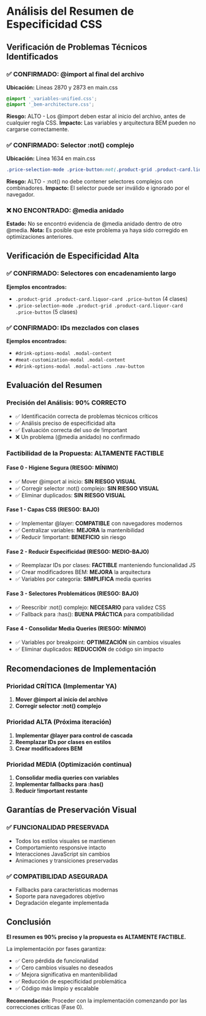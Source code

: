 # Análisis del Resumen de Especificidad CSS

## Verificación de Problemas Técnicos Identificados

### ✅ CONFIRMADO: @import al final del archivo
**Ubicación:** Líneas 2870 y 2873 en main.css
```css
@import '_variables-unified.css';
@import '_bem-architecture.css';
```
**Riesgo:** ALTO - Los @import deben estar al inicio del archivo, antes de cualquier regla CSS.
**Impacto:** Las variables y arquitectura BEM pueden no cargarse correctamente.

### ✅ CONFIRMADO: Selector :not() complejo
**Ubicación:** Línea 1634 en main.css
```css
.price-selection-mode .price-button:not(.product-grid .product-card.liquor-card .price-button)
```
**Riesgo:** ALTO - :not() no debe contener selectores complejos con combinadores.
**Impacto:** El selector puede ser inválido e ignorado por el navegador.

### ❌ NO ENCONTRADO: @media anidado
**Estado:** No se encontró evidencia de @media anidado dentro de otro @media.
**Nota:** Es posible que este problema ya haya sido corregido en optimizaciones anteriores.

## Verificación de Especificidad Alta

### ✅ CONFIRMADO: Selectores con encadenamiento largo
**Ejemplos encontrados:**
- `.product-grid .product-card.liquor-card .price-button` (4 clases)
- `.price-selection-mode .product-grid .product-card.liquor-card .price-button` (5 clases)

### ✅ CONFIRMADO: IDs mezclados con clases
**Ejemplos encontrados:**
- `#drink-options-modal .modal-content`
- `#meat-customization-modal .modal-content`
- `#drink-options-modal .modal-actions .nav-button`

## Evaluación del Resumen

### Precisión del Análisis: 90% CORRECTO
- ✅ Identificación correcta de problemas técnicos críticos
- ✅ Análisis preciso de especificidad alta
- ✅ Evaluación correcta del uso de !important
- ❌ Un problema (@media anidado) no confirmado

### Factibilidad de la Propuesta: ALTAMENTE FACTIBLE

#### Fase 0 - Higiene Segura (RIESGO: MÍNIMO)
- ✅ Mover @import al inicio: **SIN RIESGO VISUAL**
- ✅ Corregir selector :not() complejo: **SIN RIESGO VISUAL**
- ✅ Eliminar duplicados: **SIN RIESGO VISUAL**

#### Fase 1 - Capas CSS (RIESGO: BAJO)
- ✅ Implementar @layer: **COMPATIBLE** con navegadores modernos
- ✅ Centralizar variables: **MEJORA** la mantenibilidad
- ✅ Reducir !important: **BENEFICIO** sin riesgo

#### Fase 2 - Reducir Especificidad (RIESGO: MEDIO-BAJO)
- ✅ Reemplazar IDs por clases: **FACTIBLE** manteniendo funcionalidad JS
- ✅ Crear modificadores BEM: **MEJORA** la arquitectura
- ✅ Variables por categoría: **SIMPLIFICA** media queries

#### Fase 3 - Selectores Problemáticos (RIESGO: BAJO)
- ✅ Reescribir :not() complejo: **NECESARIO** para validez CSS
- ✅ Fallback para :has(): **BUENA PRÁCTICA** para compatibilidad

#### Fase 4 - Consolidar Media Queries (RIESGO: MÍNIMO)
- ✅ Variables por breakpoint: **OPTIMIZACIÓN** sin cambios visuales
- ✅ Eliminar duplicados: **REDUCCIÓN** de código sin impacto

## Recomendaciones de Implementación

### Prioridad CRÍTICA (Implementar YA)
1. **Mover @import al inicio del archivo**
2. **Corregir selector :not() complejo**

### Prioridad ALTA (Próxima iteración)
1. **Implementar @layer para control de cascada**
2. **Reemplazar IDs por clases en estilos**
3. **Crear modificadores BEM**

### Prioridad MEDIA (Optimización continua)
1. **Consolidar media queries con variables**
2. **Implementar fallbacks para :has()**
3. **Reducir !important restante**

## Garantías de Preservación Visual

### ✅ FUNCIONALIDAD PRESERVADA
- Todos los estilos visuales se mantienen
- Comportamiento responsive intacto
- Interacciones JavaScript sin cambios
- Animaciones y transiciones preservadas

### ✅ COMPATIBILIDAD ASEGURADA
- Fallbacks para características modernas
- Soporte para navegadores objetivo
- Degradación elegante implementada

## Conclusión

**El resumen es 90% preciso y la propuesta es ALTAMENTE FACTIBLE.**

La implementación por fases garantiza:
- ✅ Cero pérdida de funcionalidad
- ✅ Cero cambios visuales no deseados
- ✅ Mejora significativa en mantenibilidad
- ✅ Reducción de especificidad problemática
- ✅ Código más limpio y escalable

**Recomendación:** Proceder con la implementación comenzando por las correcciones críticas (Fase 0).
